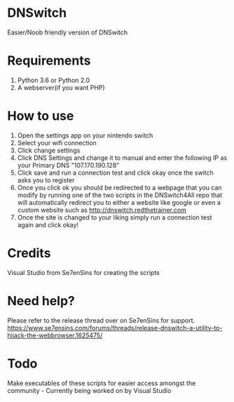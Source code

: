 # DNSwitch

Easier/Noob friendly version of DNSwitch

# Requirements
1. Python 3.6 or Python 2.0
2. A webserver(if you want PHP)

# How to use
1. Open the settings app on your nintendo switch
2. Select your wifi connection
3. Click change settings
4. Click DNS Settings and change it to manual and enter the following IP as your Primary DNS "107.170.190.128"
5. Click save and run a connection test and click okay once the switch asks you to register
6. Once you click ok you should be redirected to a webpage that you can modify by running one of the two scripts in the DNSwitch4All repo that will automatically redirect you to either a website like google or even a custom website such as http://dnswitch.redthetrainer.com
7. Once the site is changed to your liking simply run a connection test again and click okay!

# Credits
Visual Studio from Se7enSins for creating the scripts

# Need help?
Please refer to the release thread over on Se7enSins for support. https://www.se7ensins.com/forums/threads/release-dnswitch-a-utility-to-hijack-the-webbrowser.1625475/

# Todo
Make executables of these scripts for easier access amongst the community - Currently being worked on by Visual Studio
